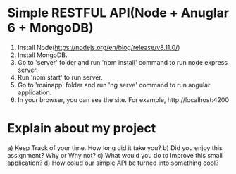 
# Simple RESTFUL API(Node + Anuglar 6 + MongoDB)
1. Install Node(https://nodejs.org/en/blog/release/v8.11.0/)
2. Install MongoDB.
3. Go to 'server' folder and run 'npm install' command to run node    express server.
4. Run 'npm start' to run server.
5. Go to 'mainapp' folder and run 'ng serve' command to run angular application.
6. 
   In your browser, you can see the site.
   For example, http://localhost:4200


# Explain about my project
a) Keep Track of your time. How long did it take you?
b) Did you enjoy this assignment? Why or Why not?
c) What would you do to improve this small application?
d) How colud our simple API be turned into something cool?